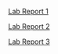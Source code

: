 [Lab Report 1](https://gjaroli04.github.io/cse15l-lab-reports/lab1.html) <br>

[Lab Report 2](https://gjaroli04.github.io/cse15l-lab-reports/lab2.html) <br>

[Lab Report 3](https://gjaroli04.github.io/cse15l-lab-reports/lab11.html) <br>

